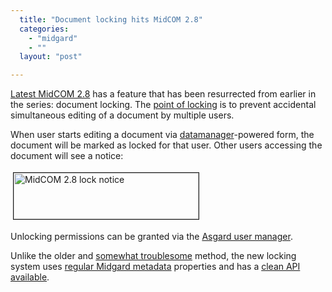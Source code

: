 ```yaml
---
  title: "Document locking hits MidCOM 2.8"
  categories: 
    - "midgard"
    - ""
  layout: "post"

---
```

<p>
<a href="http://pear.midcom-project.org/index.php?package=midcom&amp;release=2.8.11&amp;downloads">Latest MidCOM 2.8</a> has a feature that has been resurrected from earlier in the series: document locking. The <a href="http://www.edbrill.com/ebrill/edbrill.nsf/dx/document-locking?opendocument&amp;comments">point of locking</a> is to prevent accidental simultaneous editing of a document by multiple users.
</p><p>
When user starts editing a document via <a href="http://midgardwiki.contentcontrol-berlin.de/index.php/MidCOM_Datamanager">datamanager</a>-powered form, the document will be marked as locked for that user. Other users accessing the document will see a notice:
</p><p>
<a href="/files/midcom-28-locked-document-fi.png"><img src="http://bergie.iki.fi/midcom-serveattachmentguid-f0c81e123c3c11dd8ac1436f47d216a316a3/midcom-28-locked-document-fi-tm.jpg" height="74" width="296" border="1" hspace="4" vspace="4" alt="MidCOM 2.8 lock notice" title="MidCOM 2.8 lock notice" /></a>
</p><p>
Unlocking permissions can be granted via the <a href="http://bergie.iki.fi/blog/new_user_management_tool_for_midgard.html">Asgard user manager</a>.
</p><p>
Unlike the older and <a href="http://www.midgard-project.org/updates/view/security-advisory--unauthorized-locking-in-midcom.html">somewhat troublesome</a> method, the new locking system uses <a href="http://www.midgard-project.org/documentation/mgdschema-metadata-object/">regular Midgard metadata</a> properties and has a <a href="http://www.kaktus.cc/weblog/view/1212160768.html">clean API available</a>.
</p>